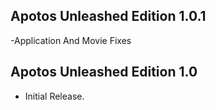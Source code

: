 ## Apotos Unleashed Edition 1.0.1

-Application And Movie Fixes


## Apotos Unleashed Edition 1.0

- Initial Release. 
